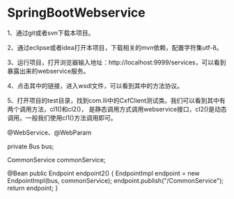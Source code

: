 # SpringBootWebservice

1、通过git或者svn下载本项目。  

2、通过eclipse或者idea打开本项目，下载相关的mvn依赖，配置字符集utf-8。  

3、运行项目，打开浏览器输入地址：http://localhost:9999/services，可以看到暴露出来的webservice服务。  

4、点击其中的链接，进入wsdl文件，可以看到其中的方法协议。  

5、打开项目的test目录，找到com.lli中的CxfClient测试类。我们可以看到其中有两个调用方法，cl1()和cl2()，
是静态调用方式调用webservice接口，cl2()是动态调用。一般我们使用cl1()方法调用即可。  

@WebService、@WebParam


private Bus bus;

CommonService commonService;

@Bean
public Endpoint endpoint2() {
    EndpointImpl endpoint = new EndpointImpl(bus, commonService);
    endpoint.publish("/CommonService");
    return endpoint;
}